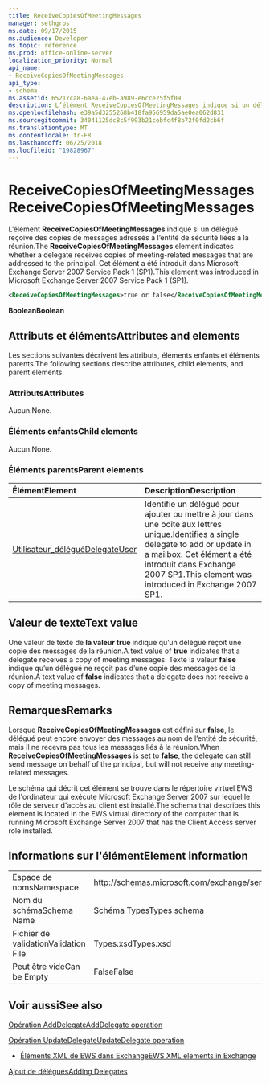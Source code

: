 ```yaml
---
title: ReceiveCopiesOfMeetingMessages
manager: sethgros
ms.date: 09/17/2015
ms.audience: Developer
ms.topic: reference
ms.prod: office-online-server
localization_priority: Normal
api_name:
- ReceiveCopiesOfMeetingMessages
api_type:
- schema
ms.assetid: 65217ca8-6aea-47eb-a989-e6cce25f5f09
description: L’élément ReceiveCopiesOfMeetingMessages indique si un délégué reçoive des copies de messages adressés à l’entité de sécurité liées à la réunion. Cet élément a été introduit dans Microsoft Exchange Server 2007 Service Pack 1 (SP1).
ms.openlocfilehash: e39a5d3255268b418fa956959da5ae0ea062d831
ms.sourcegitcommit: 34041125dc8c5f993b21cebfc4f8b72f0fd2cb6f
ms.translationtype: MT
ms.contentlocale: fr-FR
ms.lasthandoff: 06/25/2018
ms.locfileid: "19828967"
---
```

# <a name="receivecopiesofmeetingmessages"></a><span data-ttu-id="ff98e-104">ReceiveCopiesOfMeetingMessages</span><span class="sxs-lookup"><span data-stu-id="ff98e-104">ReceiveCopiesOfMeetingMessages</span></span>

<span data-ttu-id="ff98e-105">L’élément **ReceiveCopiesOfMeetingMessages** indique si un délégué reçoive des copies de messages adressés à l’entité de sécurité liées à la réunion.</span><span class="sxs-lookup"><span data-stu-id="ff98e-105">The **ReceiveCopiesOfMeetingMessages** element indicates whether a delegate receives copies of meeting-related messages that are addressed to the principal.</span></span> <span data-ttu-id="ff98e-106">Cet élément a été introduit dans Microsoft Exchange Server 2007 Service Pack 1 (SP1).</span><span class="sxs-lookup"><span data-stu-id="ff98e-106">This element was introduced in Microsoft Exchange Server 2007 Service Pack 1 (SP1).</span></span> 
  
```xml
<ReceiveCopiesOfMeetingMessages>true or false</ReceiveCopiesOfMeetingMessages>
```

 <span data-ttu-id="ff98e-107">**Boolean**</span><span class="sxs-lookup"><span data-stu-id="ff98e-107">**Boolean**</span></span>
## <a name="attributes-and-elements"></a><span data-ttu-id="ff98e-108">Attributs et éléments</span><span class="sxs-lookup"><span data-stu-id="ff98e-108">Attributes and elements</span></span>

<span data-ttu-id="ff98e-109">Les sections suivantes décrivent les attributs, éléments enfants et éléments parents.</span><span class="sxs-lookup"><span data-stu-id="ff98e-109">The following sections describe attributes, child elements, and parent elements.</span></span>
  
### <a name="attributes"></a><span data-ttu-id="ff98e-110">Attributs</span><span class="sxs-lookup"><span data-stu-id="ff98e-110">Attributes</span></span>

<span data-ttu-id="ff98e-111">Aucun.</span><span class="sxs-lookup"><span data-stu-id="ff98e-111">None.</span></span>
  
### <a name="child-elements"></a><span data-ttu-id="ff98e-112">Éléments enfants</span><span class="sxs-lookup"><span data-stu-id="ff98e-112">Child elements</span></span>

<span data-ttu-id="ff98e-113">Aucun.</span><span class="sxs-lookup"><span data-stu-id="ff98e-113">None.</span></span>
  
### <a name="parent-elements"></a><span data-ttu-id="ff98e-114">Éléments parents</span><span class="sxs-lookup"><span data-stu-id="ff98e-114">Parent elements</span></span>

|<span data-ttu-id="ff98e-115">**Élément**</span><span class="sxs-lookup"><span data-stu-id="ff98e-115">**Element**</span></span>|<span data-ttu-id="ff98e-116">**Description**</span><span class="sxs-lookup"><span data-stu-id="ff98e-116">**Description**</span></span>|
|:-----|:-----|
|[<span data-ttu-id="ff98e-117">Utilisateur_délégué</span><span class="sxs-lookup"><span data-stu-id="ff98e-117">DelegateUser</span></span>](delegateuser.md) <br/> |<span data-ttu-id="ff98e-118">Identifie un délégué pour ajouter ou mettre à jour dans une boîte aux lettres unique.</span><span class="sxs-lookup"><span data-stu-id="ff98e-118">Identifies a single delegate to add or update in a mailbox.</span></span> <span data-ttu-id="ff98e-119">Cet élément a été introduit dans Exchange 2007 SP1.</span><span class="sxs-lookup"><span data-stu-id="ff98e-119">This element was introduced in Exchange 2007 SP1.</span></span>  <br/> |
   
## <a name="text-value"></a><span data-ttu-id="ff98e-120">Valeur de texte</span><span class="sxs-lookup"><span data-stu-id="ff98e-120">Text value</span></span>

<span data-ttu-id="ff98e-121">Une valeur de texte de **la valeur true** indique qu’un délégué reçoit une copie des messages de la réunion.</span><span class="sxs-lookup"><span data-stu-id="ff98e-121">A text value of **true** indicates that a delegate receives a copy of meeting messages.</span></span> <span data-ttu-id="ff98e-122">Texte la valeur **false** indique qu’un délégué ne reçoit pas d’une copie des messages de la réunion.</span><span class="sxs-lookup"><span data-stu-id="ff98e-122">A text value of **false** indicates that a delegate does not receive a copy of meeting messages.</span></span> 
  
## <a name="remarks"></a><span data-ttu-id="ff98e-123">Remarques</span><span class="sxs-lookup"><span data-stu-id="ff98e-123">Remarks</span></span>

<span data-ttu-id="ff98e-124">Lorsque **ReceiveCopiesOfMeetingMessages** est défini sur **false**, le délégué peut encore envoyer des messages au nom de l’entité de sécurité, mais il ne recevra pas tous les messages liés à la réunion.</span><span class="sxs-lookup"><span data-stu-id="ff98e-124">When **ReceiveCopiesOfMeetingMessages** is set to **false**, the delegate can still send message on behalf of the principal, but will not receive any meeting-related messages.</span></span>
  
<span data-ttu-id="ff98e-125">Le schéma qui décrit cet élément se trouve dans le répertoire virtuel EWS de l'ordinateur qui exécute Microsoft Exchange Server 2007 sur lequel le rôle de serveur d'accès au client est installé.</span><span class="sxs-lookup"><span data-stu-id="ff98e-125">The schema that describes this element is located in the EWS virtual directory of the computer that is running Microsoft Exchange Server 2007 that has the Client Access server role installed.</span></span>
  
## <a name="element-information"></a><span data-ttu-id="ff98e-126">Informations sur l'élément</span><span class="sxs-lookup"><span data-stu-id="ff98e-126">Element information</span></span>

|||
|:-----|:-----|
|<span data-ttu-id="ff98e-127">Espace de noms</span><span class="sxs-lookup"><span data-stu-id="ff98e-127">Namespace</span></span>  <br/> |http://schemas.microsoft.com/exchange/services/2006/types  <br/> |
|<span data-ttu-id="ff98e-128">Nom du schéma</span><span class="sxs-lookup"><span data-stu-id="ff98e-128">Schema Name</span></span>  <br/> |<span data-ttu-id="ff98e-129">Schéma Types</span><span class="sxs-lookup"><span data-stu-id="ff98e-129">Types schema</span></span>  <br/> |
|<span data-ttu-id="ff98e-130">Fichier de validation</span><span class="sxs-lookup"><span data-stu-id="ff98e-130">Validation File</span></span>  <br/> |<span data-ttu-id="ff98e-131">Types.xsd</span><span class="sxs-lookup"><span data-stu-id="ff98e-131">Types.xsd</span></span>  <br/> |
|<span data-ttu-id="ff98e-132">Peut être vide</span><span class="sxs-lookup"><span data-stu-id="ff98e-132">Can be Empty</span></span>  <br/> |<span data-ttu-id="ff98e-133">False</span><span class="sxs-lookup"><span data-stu-id="ff98e-133">False</span></span>  <br/> |
   
## <a name="see-also"></a><span data-ttu-id="ff98e-134">Voir aussi</span><span class="sxs-lookup"><span data-stu-id="ff98e-134">See also</span></span>



[<span data-ttu-id="ff98e-135">Opération AddDelegate</span><span class="sxs-lookup"><span data-stu-id="ff98e-135">AddDelegate operation</span></span>](adddelegate-operation.md)
  
[<span data-ttu-id="ff98e-136">Opération UpdateDelegate</span><span class="sxs-lookup"><span data-stu-id="ff98e-136">UpdateDelegate operation</span></span>](updatedelegate-operation.md)


- [<span data-ttu-id="ff98e-137">Éléments XML de EWS dans Exchange</span><span class="sxs-lookup"><span data-stu-id="ff98e-137">EWS XML elements in Exchange</span></span>](ews-xml-elements-in-exchange.md)


[<span data-ttu-id="ff98e-138">Ajout de délégués</span><span class="sxs-lookup"><span data-stu-id="ff98e-138">Adding Delegates</span></span>](http://msdn.microsoft.com/library/3a744150-66a3-4a13-9433-793603ba5038%28Office.15%29.aspx)

